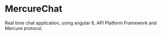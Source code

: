 # MercureChat
Real time chat application, using angular 6, API Platform Framework and Mercure protocol.
